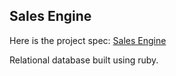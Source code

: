 ## Sales Engine

Here is the project spec: [Sales Engine](https://github.com/turingschool/curriculum/blob/master/source/projects/sales_engine.markdown)

Relational database built using ruby. 
